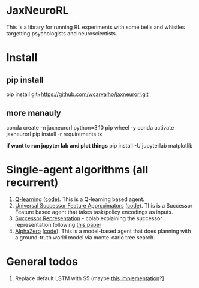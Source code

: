 # JaxNeuroRL

This is a library for running RL experiments with some bells and whistles targetting psychologists and neuroscientists.

# Install

## pip install
pip install git+https://github.com/wcarvalho/jaxneurorl.git

## more manauly
conda create -n jaxneurorl python=3.10 pip wheel -y
conda activate jaxneurorl
pip install -r requirements.tx

**if want to run jupyter lab and plot things**
pip install -U jupyterlab matplotlib
<!--1. [FAS Install and Setup](install-fas.md)
2. [Local Install and Setup](install.md)-->

# Single-agent algorithms (all recurrent)

1. [Q-learning](https://openreview.net/forum?id=r1lyTjAqYX) ([code](agents/qlearning.py)). This is a Q-learning based agent.
2. [Universal Successor Feature Approximators](https://arxiv.org/abs/1812.07626) ([code](agents/qlearning.py)). This is a Successor Feature based agent that takes task/policy encodings as inputs.
  1. [Successor Representation](successor_representation.ipynb) - colab explaining the successor representation following [this paper](https://arxiv.org/abs/2402.06590)
2. [AlphaZero](https://arxiv.org/abs/1712.01815) ([code](agents/alphazero.py)). This is a model-based agent that does planning with a ground-truth world model via monte-carlo tree search.







# General todos
1. Replace default LSTM with S5 (maybe [this implementation](https://github.com/facebookresearch/minimax/blob/2ae9e04d37f97d7c14308f5a26237dcfca63470f/src/minimax/models/s5.py#L575)?]
